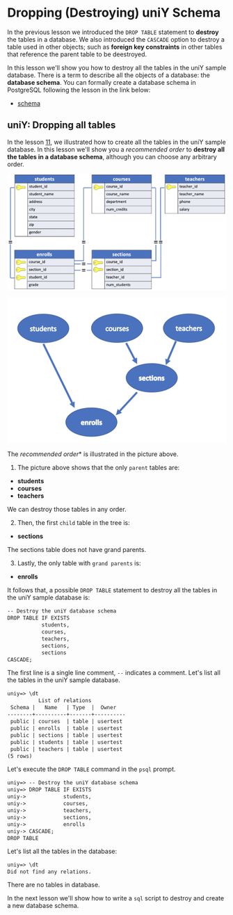 # Dropping (Destroying) uniY Schema

In the previous lesson we introduced the `DROP TABLE` statement to **destroy** the tables in a database. We also introduced the `CASCADE` option to destroy a table used in other objects; such as **foreign key constraints** in other tables that reference the parent table to be deestroyed.

In this lesson we'll show you how to destroy all the tables in the uniY sample database. There is a term to describe all the objects of a database: the **database schema**. You can formally create a database schema in PostgreSQL following the lesson in the link below:
- [schema](https://www.postgresqltutorial.com/postgresql-administration/postgresql-schema/)

## uniY: Dropping all tables

In the lesson [11](./11_create_uniy_tables.md), we illustrated how to create all the tables in the uniY sample database. In this lesson we'll show you a *recommended order* to **destroy all the tables in a database schema**, although you can choose any arbitrary order.

![uniY tables3](../00_basic_intro/images/07_uniY.png)

![uniY table4](../00_basic_intro/images/08_uniY.png)

The *recommended order** is illustrated in the picture above.

1. The picture above shows that the only `parent` tables are:
  - **students**
  - **courses**
  - **teachers**

We can destroy those tables in any order.

2. Then, the first `child` table in the tree is:
  - **sections**

The sections table does not have grand parents.

3. Lastly, the only table with `grand parents` is:
  - **enrolls**

It follows that, a possible `DROP TABLE` statement to destroy all the tables in the uniY sample database is:

```console
-- Destroy the uniY database schema
DROP TABLE IF EXISTS
           students,
           courses,
           teachers,
           sections,
           sections
CASCADE;
```
The first line is a single line comment, `--` indicates a comment.
Let's list all the tables in the uniY sample database.

```console
uniy=> \dt
          List of relations
 Schema |   Name   | Type  |  Owner
--------+----------+-------+----------
 public | courses  | table | usertest
 public | enrolls  | table | usertest
 public | sections | table | usertest
 public | students | table | usertest
 public | teachers | table | usertest
(5 rows)
```

Let's execute the `DROP TABLE` command in the `psql` prompt.

```console
uniy=> -- Destroy the uniY database schema
uniy=> DROP TABLE IF EXISTS
uniy->            students,
uniy->            courses,
uniy->            teachers,
uniy->            sections,
uniy->            enrolls
uniy-> CASCADE;
DROP TABLE
```

Let's list all the tables in the database:

```console
uniy=> \dt
Did not find any relations.
```

There are no tables in database.

In the next lesson we'll show how to write a `sql` script to destroy and create a new database schema.
